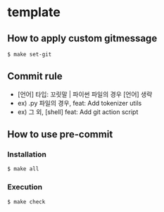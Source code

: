 # template

## How to apply custom gitmessage
```bash
$ make set-git
```

## Commit rule
- [언어] 타입: 꼬릿말 | 파이썬 파일의 경우 [언어] 생략
- ex) .py 파일의 경우, feat: Add tokenizer utils
- ex) 그 외, [shell] feat: Add git action script

## How to use pre-commit
### Installation
```bash
$ make all
```

### Execution
```bash
$ make check
```
